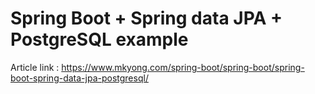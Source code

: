 # Spring Boot + Spring data JPA + PostgreSQL example

Article link : https://www.mkyong.com/spring-boot/spring-boot/spring-boot-spring-data-jpa-postgresql/
